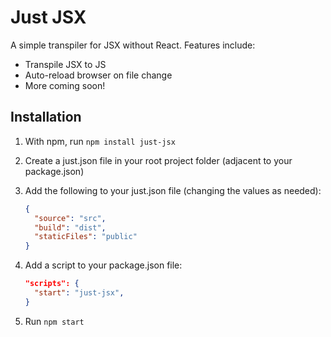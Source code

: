# Just JSX

A simple transpiler for JSX without React. Features include:

* Transpile JSX to JS
* Auto-reload browser on file change
* More coming soon!

## Installation

1. With npm, run `npm install just-jsx`
2. Create a just.json file in your root project folder (adjacent to your package.json)
3. Add the following to your just.json file (changing the values as needed):

    ```json
    {
      "source": "src",
      "build": "dist",
      "staticFiles": "public"
    }
    ```

4. Add a script to your package.json file:

    ```json
    "scripts": {
      "start": "just-jsx",
    }
    ```

5. Run `npm start`
